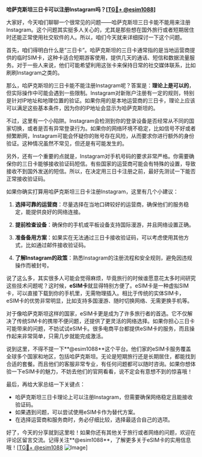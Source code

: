 **哈萨克斯坦三日卡可以注册Instagram吗？[[TG💪+ @esim1088](https://t.me/s/esim1088)]**

大家好，今天咱们聊聊一个很常见的问题——哈萨克斯坦三日卡能不能用来注册Instagram。这个问题其实挺多人关心的，尤其是那些想在国外旅行或者短期居住时还能正常使用社交软件的人。所以，咱们今天就来详细探讨一下这个问题。

首先，咱们得明白什么是“三日卡”。哈萨克斯坦的三日卡通常指的是当地运营商提供的临时SIM卡，这种卡适合短期游客使用，提供几天的通话、短信和数据流量服务。对于一些人来说，他们可能希望利用这张卡来保持日常的社交媒体联系，比如刷刷Instagram之类的。

那么，哈萨克斯坦的三日卡能不能注册Instagram呢？答案是：**理论上是可以的**，但实际操作中可能会遇到一些限制。Instagram对新账户注册有一定的规则，特别是针对IP地址和地理位置的验证。如果你用的是本地运营商的三日卡，理论上应该可以满足这些基本条件，因为你的IP地址会显示为哈萨克斯坦的。

不过，这里有一个小陷阱。Instagram会检测到你的登录设备是否经常从不同的国家切换，或者是否有异常登录行为。如果你的网络环境不稳定，比如信号不好或者频繁断网，Instagram可能会怀疑你的账号存在风险，从而要求你进行额外的身份验证。这种情况虽然不常见，但还是有可能发生的。

另外，还有一个重要的点就是，Instagram对手机号码的要求非常严格。你需要确保你的三日卡能够接收验证码短信。有些国家的运营商可能会有特殊的设置，导致接收不到国外发送的短信。所以，在决定用三日卡注册之前，最好先测试一下能否正常接收验证码。

如果你确实打算用哈萨克斯坦三日卡注册Instagram，这里有几个小建议：

1. **选择可靠的运营商**：尽量选择在当地口碑较好的运营商，确保他们的服务稳定，能提供良好的网络连接。
   
2. **提前检查设备**：确保你的手机或平板设备支持国际漫游，并且网络设置正确。

3. **准备备用方案**：如果实在无法通过三日卡接收验证码，可以考虑使用其他方式，比如通过邮件接收验证码。

4. **了解Instagram的政策**：熟悉Instagram的注册流程和安全规则，避免因违规操作而被封号。

说了这么多，其实很多人可能会觉得麻烦，毕竟旅行的时候谁愿意花太多时间研究这些技术问题呢？这时候，**eSIM卡**就显得特别方便了。eSIM卡是一种虚拟SIM卡，可以直接下载到你的手机里，无需物理插入。相比于传统的实体SIM卡，eSIM卡的优势非常明显，比如支持多国漫游、随时切换网络、无需更换手机等。

对于像哈萨克斯坦这样的国家，eSIM卡更是成为了许多旅行者的首选。它不仅解决了传统SIM卡的携带不便问题，还提供了更灵活的网络选择。如果你担心三日卡可能带来的问题，不妨试试eSIM卡。很多电商平台都提供eSIM卡的服务，而且操作起来非常简单，只需几步就能完成激活。

说到这里，不得不提一下**@esim1088**这个平台。他们家的eSIM卡服务覆盖全球多个国家和地区，包括哈萨克斯坦。无论是短期旅行还是长期居住，都能找到合适的套餐。而且他们的客服非常专业，有任何问题都可以随时咨询。如果你想体验一下eSIM卡的魅力，不妨去他们的官网看看，说不定会有意想不到的惊喜哦！

最后，再给大家总结一下关键点：
- 哈萨克斯坦三日卡理论上可以注册Instagram，但需要确保网络稳定且能接收验证码。
- 如果遇到问题，可以尝试使用eSIM卡作为替代方案。
- 在选择运营商和服务商时，务必仔细比较，选择最适合自己的选项。

好了，今天的分享就到这里啦！如果你还有其他关于旅行或者网络的问题，欢迎在评论区留言交流。记得关注**@esim1088**，了解更多关于eSIM卡的实用信息哦！[[TG💪+ @esim1088](https://t.me/s/esim1088) ![Image](https://i.postimg.cc/4NQfJmqS/Snipaste-2025-05-13-00-14-12.png)]